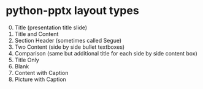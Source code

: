 # python-pptx layout types

0. Title (presentation title slide)
1. Title and Content
2. Section Header (sometimes called Segue)
3. Two Content (side by side bullet textboxes)
4. Comparison (same but additional title for each side by side content box)
5. Title Only
6. Blank
7. Content with Caption
8. Picture with Caption